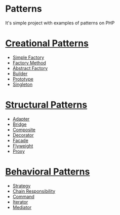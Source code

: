 # Patterns
It's simple project with examples of patterns on PHP


[Creational Patterns](https://github.com/TzepART/patterns/blob/master/examplesPatterns/CreationalPatterns)
====================================================================================================================
- [Simple Factory](https://github.com/TzepART/patterns/blob/master/examplesPatterns/CreationalPatterns/simpleFactory.php)
- [Factory Method](https://github.com/TzepART/patterns/blob/master/examplesPatterns/CreationalPatterns/factoryMethod.php)
- [Abstract Factory](https://github.com/TzepART/patterns/blob/master/examplesPatterns/CreationalPatterns/abstractFactory.php)
- [Builder](https://github.com/TzepART/patterns/blob/master/examplesPatterns/CreationalPatterns/builder.php)
- [Prototype](https://github.com/TzepART/patterns/blob/master/examplesPatterns/CreationalPatterns/prototype.php)
- [Singleton](https://github.com/TzepART/patterns/blob/master/examplesPatterns/CreationalPatterns/singleton.php)


[Structural Patterns](https://github.com/TzepART/patterns/blob/master/examplesPatterns/StructuralPatterns)
=========================================================================================================
- [Adapter](https://github.com/TzepART/patterns/blob/master/examplesPatterns/StructuralPatterns/adapter.php)
- [Bridge](https://github.com/TzepART/patterns/blob/master/examplesPatterns/StructuralPatterns/bridge.php)
- [Composite](https://github.com/TzepART/patterns/blob/master/examplesPatterns/StructuralPatterns/composite.php)
- [Decorator](https://github.com/TzepART/patterns/blob/master/examplesPatterns/StructuralPatterns/decorator.php)
- [Facade](https://github.com/TzepART/patterns/blob/master/examplesPatterns/StructuralPatterns/facade.php)
- [Flyweight](https://github.com/TzepART/patterns/blob/master/examplesPatterns/StructuralPatterns/flyweight.php)
- [Proxy](https://github.com/TzepART/patterns/blob/master/examplesPatterns/StructuralPatterns/proxy.php)


[Behavioral Patterns](https://github.com/TzepART/patterns/blob/master/examplesPatterns/BehavioralPatterns)
=========================================================================================================
- [Strategy](https://github.com/TzepART/patterns/blob/master/examplesPatterns/BehavioralPatterns/strategy.php)
- [Chain Responsibility](https://github.com/TzepART/patterns/blob/master/examplesPatterns/BehavioralPatterns/chainResponsibility.php)
- [Command](https://github.com/TzepART/patterns/blob/master/examplesPatterns/BehavioralPatterns/command.php)
- [Iterator](https://github.com/TzepART/patterns/blob/master/examplesPatterns/BehavioralPatterns/iterator.php)
- [Mediator](https://github.com/TzepART/patterns/blob/master/examplesPatterns/BehavioralPatterns/mediator.php)
